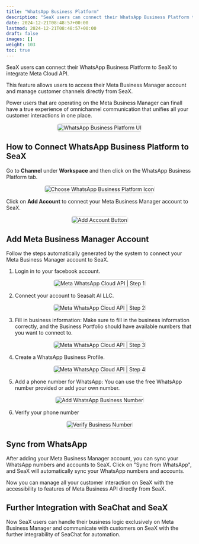 ```yaml
---
title: "WhatsApp Business Platform"
description: "SeaX users can connect their WhatsApp Business Platform to SeaX to integrate WhatsApp Cloud API."
date: 2024-12-21T08:48:57+00:00
lastmod: 2024-12-21T08:48:57+00:00
draft: false
images: []
weight: 103
toc: true
---
```


SeaX users can connect their WhatsApp Business Platform to SeaX to integrate Meta Cloud API.

This feature allows users to access their Meta Business Manager account and manage customer channels directly from SeaX.

Power users that are operating on the Meta Business Manager can finall have a true experience of omnichannel communication that unifies all your customer interactions in one place.

<div style="display: flex; flex-direction: column; align-items: center;">
<div style="width: 100%; text-align: center; display: flex; flex-direction: column; align-items: center; justify-item: center">
    <a href="/images/seax/en/whatsapp-business-platform/wa-business-platform-ui.png" target="_blank">
    <img width="100%" style="border-radius: 0.4rem; cursor: zoom-in;" src="/images/seax/en/whatsapp-business-platform/wa-business-platform-ui.png" alt="WhatsApp Business Platform UI">
    </a>
</div>
</div>

## How to Connect WhatsApp Business Platform to SeaX

Go to **Channel** under **Workspace** and then click on the WhatsApp Business Platform tab.

<div style="display: flex; flex-direction: column; align-items: center;">
<div style="width: 100%; text-align: center; display: flex; flex-direction: column; align-items: center; justify-item: center">
    <a href="/images/seax/en/whatsapp-business-platform/choose-icon.png" target="_blank">
    <img width="100%" style="border-radius: 0.4rem; cursor: zoom-in;" src="/images/seax/en/whatsapp-business-platform/choose-icon.png" alt="Choose WhatsApp Business Platform Icon">
    </a>
</div>
</div>

Click on **Add Account** to connect your Meta Business Manager account to SeaX.

<div style="display: flex; flex-direction: column; align-items: center;">
<div style="width: 100%; text-align: center; display: flex; flex-direction: column; align-items: center; justify-item: center">
    <a href="/images/seax/en/whatsapp-business-platform/add-account-btn.png" target="_blank">
    <img width="100%" style="border-radius: 0.4rem; cursor: zoom-in;" src="/images/seax/en/whatsapp-business-platform/add-account-btn.png" alt="Add Account Button">
    </a>
</div>
</div>

## Add Meta Business Manager Account

Follow the steps automatically generated by the system to connect your Meta Business Manager account to SeaX.

1. Login in to your facebook account.

<div style="display: flex; flex-direction: column; align-items: center;">
<div style="width: 100%; text-align: center; display: flex; flex-direction: column; align-items: center; justify-item: center">
    <a href="/images/seax/en/whatsapp-business-platform/meta-step-1.png" target="_blank">
    <img width="100%" style="border-radius: 0.4rem; cursor: zoom-in;" src="/images/seax/en/whatsapp-business-platform/meta-step-1.png" alt="Meta WhatsApp Cloud API | Step 1">
    </a>
</div>
</div>

2. Connect your account to Seasalt AI LLC.

<div style="display: flex; flex-direction: column; align-items: center;">
<div style="width: 100%; text-align: center; display: flex; flex-direction: column; align-items: center; justify-item: center">
    <a href="/images/seax/en/whatsapp-business-platform/meta-step-2.png" target="_blank">
    <img width="100%" style="border-radius: 0.4rem; cursor: zoom-in;" src="/images/seax/en/whatsapp-business-platform/meta-step-2.png" alt="Meta WhatsApp Cloud API | Step 2">
    </a>
</div>
</div>

3. Fill in business information: Make sure to fill in the business information correctly, and the Business Portfolio should have available numbers that you want to connect to. 

<div style="display: flex; flex-direction: column; align-items: center;">
<div style="width: 100%; text-align: center; display: flex; flex-direction: column; align-items: center; justify-item: center">
    <a href="/images/seax/en/whatsapp-business-platform/meta-step-3.png" target="_blank">
    <img width="100%" style="border-radius: 0.4rem; cursor: zoom-in;" src="/images/seax/en/whatsapp-business-platform/meta-step-3.png" alt="Meta WhatsApp Cloud API | Step 3">
    </a>
</div>
</div>

4. Create a WhatsApp Business Profile.

<div style="display: flex; flex-direction: column; align-items: center;">
<div style="width: 100%; text-align: center; display: flex; flex-direction: column; align-items: center; justify-item: center">
    <a href="/images/seax/en/whatsapp-business-platform/meta-step-4.png" target="_blank">
    <img width="100%" style="border-radius: 0.4rem; cursor: zoom-in;" src="/images/seax/en/whatsapp-business-platform/meta-step-4.png" alt="Meta WhatsApp Cloud API | Step 4">
    </a>
</div>
</div>

5. Add a phone number for WhatsApp: You can use the free WhatsApp number provided or add your own number. 
<div style="display: flex; flex-direction: column; align-items: center;">
<div style="width: 100%; text-align: center; display: flex; flex-direction: column; align-items: center; justify-item: center">
    <a href="/images/seax/en/whatsapp-business-platform/add-business-number.png" target="_blank">
    <img width="100%" style="border-radius: 0.4rem; cursor: zoom-in;" src="/images/seax/en/whatsapp-business-platform/add-business-number.png" alt="Add WhatsApp Business Number">
    </a>
</div>
</div>

6. Verify your phone number
<div style="display: flex; flex-direction: column; align-items: center;">
<div style="width: 100%; text-align: center; display: flex; flex-direction: column; align-items: center; justify-item: center">
    <a href="/images/seax/en/whatsapp-business-platform/verify-numbers.png" target="_blank">
    <img width="100%" style="border-radius: 0.4rem; cursor: zoom-in;" src="/images/seax/en/whatsapp-business-platform/verify-numbers.png" alt="Verify Business Number">
    </a>
</div>
</div>


## Sync from WhatsApp

After adding your Meta Business Manager account, you can sync your WhatsApp numbers and accounts to SeaX. Click on "Sync from WhatsApp", and SeaX will automatically sync your WhatsApp numbers and accounts. 

Now you can manage all your customer interaction on SeaX with the accessibility to features of Meta Business API directly from SeaX. 

## Further Integration with SeaChat and SeaX

Now SeaX users can handle their business logic exclusively on Meta Business Manager and communicate with customers on SeaX with the further integrability of SeaChat for automation.


